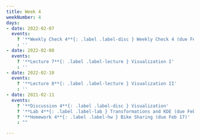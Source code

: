 ```yaml
---
title: Week 4
weekNumber: 4
days:
- date: 2022-02-07
  events:
    ? '**Weekly Check 4**{: .label .label-disc } Weekly Check 4 (due Feb 14)'
    : ''
- date: 2022-02-08
  events:
    ? '**Lecture 7**{: .label .label-lecture } Visualization I'
    : ''
- date: 2022-02-10
  events:
    ? '**Lecture 8**{: .label .label-lecture } Visualization II'
    : ''
- date: 2021-02-11
  events:
    ? '**Discussion 4**{: .label .label-disc } Visualization'
    ? '**Lab 4**{: .label .label-lab } Transformations and KDE (due Feb 15)'
    ? '**Homework 4**{: .label .label-hw } Bike Sharing (due Feb 17)'
    : ""

---
```

